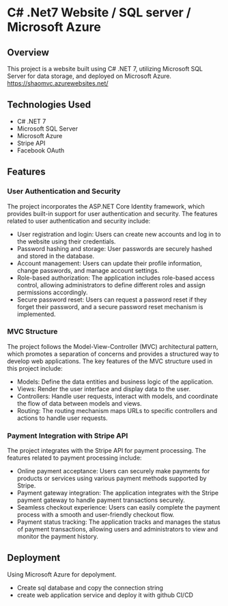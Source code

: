 # C# .Net7 Website / SQL server / Microsoft Azure

## Overview

This project is a website built using C# .NET 7, utilizing Microsoft SQL Server for data storage, and deployed on Microsoft Azure.
https://shaomvc.azurewebsites.net/

## Technologies Used

- C# .NET 7
- Microsoft SQL Server
- Microsoft Azure
- Stripe API
- Facebook OAuth

## Features

### User Authentication and Security
The project incorporates the ASP.NET Core Identity framework, which provides built-in support for user authentication and security. The features related to user authentication and security include:

- User registration and login: Users can create new accounts and log in to the website using their credentials.
- Password hashing and storage: User passwords are securely hashed and stored in the database.
- Account management: Users can update their profile information, change passwords, and manage account settings.
- Role-based authorization: The application includes role-based access control, allowing administrators to define different roles and assign permissions accordingly.
- Secure password reset: Users can request a password reset if they forget their password, and a secure password reset mechanism is implemented.

### MVC Structure
The project follows the Model-View-Controller (MVC) architectural pattern, which promotes a separation of concerns and provides a structured way to develop web applications. The key features of the MVC structure used in this project include:

- Models: Define the data entities and business logic of the application.
- Views: Render the user interface and display data to the user.
- Controllers: Handle user requests, interact with models, and coordinate the flow of data between models and views.
- Routing: The routing mechanism maps URLs to specific controllers and actions to handle user requests.

### Payment Integration with Stripe API
The project integrates with the Stripe API for payment processing. The features related to payment processing include:

- Online payment acceptance: Users can securely make payments for products or services using various payment methods supported by Stripe.
- Payment gateway integration: The application integrates with the Stripe payment gateway to handle payment transactions securely.
- Seamless checkout experience: Users can easily complete the payment process with a smooth and user-friendly checkout flow.
- Payment status tracking: The application tracks and manages the status of payment transactions, allowing users and administrators to view and monitor the payment history.

## Deployment
Using Microsoft Azure for depolyment.

- Create sql database and copy the connection string
- create web application service and deploy it with github CI/CD
